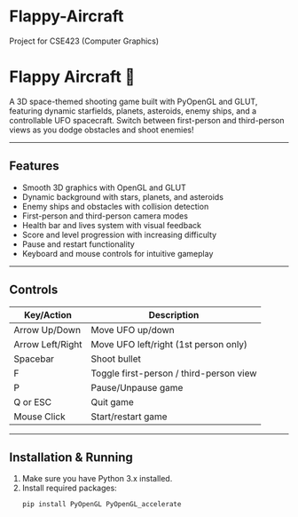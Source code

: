 # Flappy-Aircraft
Project for CSE423 (Computer Graphics)
# Flappy Aircraft 🚀

A 3D space-themed shooting game built with PyOpenGL and GLUT, featuring dynamic starfields, planets, asteroids, enemy ships, and a controllable UFO spacecraft. Switch between first-person and third-person views as you dodge obstacles and shoot enemies!

---

## Features

- Smooth 3D graphics with OpenGL and GLUT  
- Dynamic background with stars, planets, and asteroids  
- Enemy ships and obstacles with collision detection  
- First-person and third-person camera modes  
- Health bar and lives system with visual feedback  
- Score and level progression with increasing difficulty  
- Pause and restart functionality  
- Keyboard and mouse controls for intuitive gameplay  

---

## Controls

| Key/Action       | Description                      |
|------------------|--------------------------------|
| Arrow Up/Down    | Move UFO up/down                |
| Arrow Left/Right | Move UFO left/right (1st person only) |
| Spacebar         | Shoot bullet                   |
| F                | Toggle first-person / third-person view |
| P                | Pause/Unpause game             |
| Q or ESC         | Quit game                     |
| Mouse Click      | Start/restart game             |

---

## Installation & Running

1. Make sure you have Python 3.x installed.
2. Install required packages:
   ```bash
   pip install PyOpenGL PyOpenGL_accelerate
